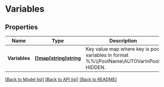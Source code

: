 # Variables

## Properties
Name | Type | Description | Notes
------------ | ------------- | ------------- | -------------
**Variables** | [**[]map[string]string**](map.md) | Key value map where key is pool variables in format %%\\\\PoolName\\AUTOVarInPool. HIDDEN. | [optional] [default to null]

[[Back to Model list]](../README.md#documentation-for-models) [[Back to API list]](../README.md#documentation-for-api-endpoints) [[Back to README]](../README.md)

